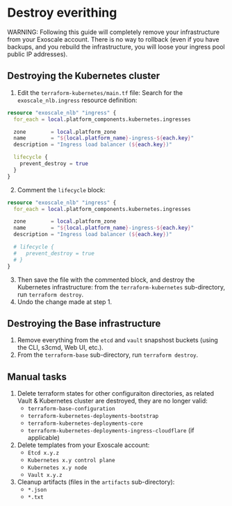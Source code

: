 # Destroy everithing

WARNING: Following this guide will completely remove your infrastructure from
your Exoscale account. There is no way to rollback (even if you have backups,
and you rebuild the infrastructure, you will loose your ingress pool public IP
addresses).

## Destroying the Kubernetes cluster

1. Edit the `terraform-kubernetes/main.tf` file: Search for the `exoscale_nlb.ingress` resource definition:
```terraform
resource "exoscale_nlb" "ingress" {
  for_each = local.platform_components.kubernetes.ingresses

  zone        = local.platform_zone
  name        = "${local.platform_name}-ingress-${each.key}"
  description = "Ingress load balancer (${each.key})"

  lifecycle {
    prevent_destroy = true
  }
}
```
2. Comment the `lifecycle` block:
```terraform
resource "exoscale_nlb" "ingress" {
  for_each = local.platform_components.kubernetes.ingresses

  zone        = local.platform_zone
  name        = "${local.platform_name}-ingress-${each.key}"
  description = "Ingress load balancer (${each.key})"

  # lifecycle {
  #   prevent_destroy = true
  # }
}
```
3. Then save the file with the commented block, and destroy the Kubernetes infrastructure: from the `terraform-kubernetes` sub-directory, run `terraform destroy`.
4. Undo the change made at step 1.

## Destroying the Base infrastructure

1. Remove everything from the `etcd` and `vault` snapshost buckets (using the CLI, s3cmd, Web UI, etc.).
2. From the `terraform-base` sub-directory, run `terraform destroy`.

## Manual tasks

1. Delete terraform states for other configuraiton directories, as related Vault & Kubernetes cluster are destroyed, they are no longer valid:
    - `terraform-base-configuration`
    - `terraform-kubernetes-deployments-bootstrap`
    - `terraform-kubernetes-deployments-core`
    - `terraform-kubernetes-deployments-ingress-cloudflare` (if applicable)
2. Delete templates from your Exoscale account:
    - `Etcd x.y.z`
    - `Kubernetes x.y control plane`
    - `Kubernetes x.y node`
    - `Vault x.y.z`
3. Cleanup artifacts (files in the `artifacts` sub-directory):
    - `*.json`
    - `*.txt`
